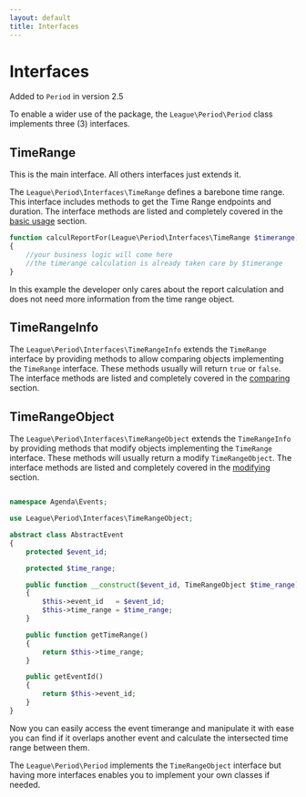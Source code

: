 ```yaml
---
layout: default
title: Interfaces
---
```


# Interfaces

<p class="message-notice">Added to <code>Period</code> in version 2.5</p>

To enable a wider use of the package, the `League\Period\Period` class implements three (3) interfaces.

## TimeRange

This is the main interface. All others interfaces just extends it.

The `League\Period\Interfaces\TimeRange` defines a barebone time range. This interface includes methods to get the Time Range endpoints and duration. The interface methods are listed and completely covered in the [basic usage](/api/basic-usage/) section.

~~~php
function calculReportFor(League\Period\Interfaces\TimeRange $timerange)
{
    //your business logic will come here
    //the timerange calculation is already taken care by $timerange
}
~~~

In this example the developer only cares about the report calculation and does not need more information from the time range object.

## TimeRangeInfo

The `League\Period\Interfaces\TimeRangeInfo` extends the `TimeRange` interface by providing methods to allow comparing objects implementing the `TimeRange` interface. These methods usually will return `true` or `false`.  The interface methods are listed and completely covered in the [comparing](/comparing/) section.

## TimeRangeObject

The `League\Period\Interfaces\TimeRangeObject` extends the `TimeRangeInfo` by providing methods that modify objects implementing the `TimeRange` interface. These methods will usually return a modify `TimeRangeObject`. The interface methods are listed and completely covered in the [modifying](/api/modifying/) section.

~~~php

namespace Agenda\Events;

use League\Period\Interfaces\TimeRangeObject;

abstract class AbstractEvent
{
    protected $event_id;

    protected $time_range;

    public function __construct($event_id, TimeRangeObject $time_range)
    {
        $this->event_id   = $event_id;
        $this->time_range = $time_range;
    }

    public function getTimeRange()
    {
        return $this->time_range;
    }

    public getEventId()
    {
        return $this->event_id;
    }
}
~~~

Now you can easily access the event timerange and manipulate it with ease you can find if it overlaps another event and calculate the intersected time range between them.

<p class="message-notice">The <code>League\Period\Period</code> implements the <code>TimeRangeObject</code> interface but having more interfaces enables you to implement your own classes if needed.</p>

